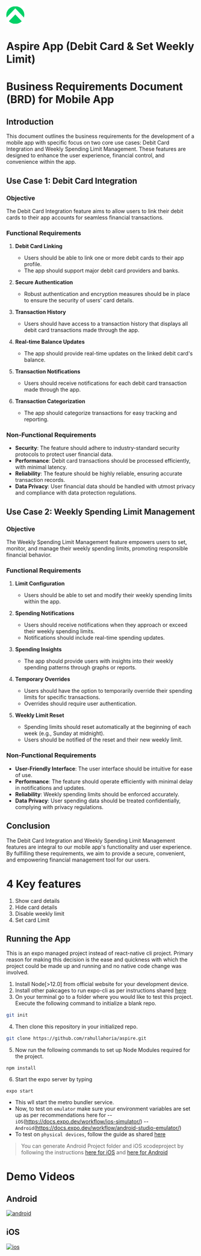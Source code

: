 ![Logo.png](./assets/Logo.png)
# Aspire App (Debit Card & Set Weekly Limit)

# Business Requirements Document (BRD) for Mobile App

## Introduction
This document outlines the business requirements for the development of a mobile app with specific focus on two core use cases: Debit Card Integration and Weekly Spending Limit Management. These features are designed to enhance the user experience, financial control, and convenience within the app.

## Use Case 1: Debit Card Integration
### Objective
The Debit Card Integration feature aims to allow users to link their debit cards to their app accounts for seamless financial transactions.

### Functional Requirements
1. **Debit Card Linking**
   - Users should be able to link one or more debit cards to their app profile.
   - The app should support major debit card providers and banks.

2. **Secure Authentication**
   - Robust authentication and encryption measures should be in place to ensure the security of users' card details.

3. **Transaction History**
   - Users should have access to a transaction history that displays all debit card transactions made through the app.

4. **Real-time Balance Updates**
   - The app should provide real-time updates on the linked debit card's balance.

5. **Transaction Notifications**
   - Users should receive notifications for each debit card transaction made through the app.

6. **Transaction Categorization**
   - The app should categorize transactions for easy tracking and reporting.

### Non-Functional Requirements
- **Security**: The feature should adhere to industry-standard security protocols to protect user financial data.
- **Performance**: Debit card transactions should be processed efficiently, with minimal latency.
- **Reliability**: The feature should be highly reliable, ensuring accurate transaction records.
- **Data Privacy**: User financial data should be handled with utmost privacy and compliance with data protection regulations.

## Use Case 2: Weekly Spending Limit Management
### Objective
The Weekly Spending Limit Management feature empowers users to set, monitor, and manage their weekly spending limits, promoting responsible financial behavior.

### Functional Requirements
1. **Limit Configuration**
   - Users should be able to set and modify their weekly spending limits within the app.

2. **Spending Notifications**
   - Users should receive notifications when they approach or exceed their weekly spending limits.
   - Notifications should include real-time spending updates.

3. **Spending Insights**
   - The app should provide users with insights into their weekly spending patterns through graphs or reports.

4. **Temporary Overrides**
   - Users should have the option to temporarily override their spending limits for specific transactions.
   - Overrides should require user authentication.

5. **Weekly Limit Reset**
   - Spending limits should reset automatically at the beginning of each week (e.g., Sunday at midnight).
   - Users should be notified of the reset and their new weekly limit.

### Non-Functional Requirements
- **User-Friendly Interface**: The user interface should be intuitive for ease of use.
- **Performance**: The feature should operate efficiently with minimal delay in notifications and updates.
- **Reliability**: Weekly spending limits should be enforced accurately.
- **Data Privacy**: User spending data should be treated confidentially, complying with privacy regulations.

## Conclusion
The Debit Card Integration and Weekly Spending Limit Management features are integral to our mobile app's functionality and user experience. By fulfilling these requirements, we aim to provide a secure, convenient, and empowering financial management tool for our users.

# 4 Key features

1. Show card details
2. Hide card details
3. Disable weekly limit
4. Set card Limit


## Running the App

This is an expo managed project instead of react-native cli project. Primary reason for making this decision is the ease and quickness with which the project could be made up and running and no native code change was involved.
1. Install Node[>12.0] from official website for your development device.
2. Install other pakcages to run expo-cli as per instructions shared [here](https://docs.expo.dev/get-started/installation/])
3. On your terminal go to a folder where you would like to test this project. Execute the following command to initialize a blank repo.

```sh
git init
```

4. Then clone this repository in your initialized repo.
```sh
git clone https://github.com/rahullahoria/aspire.git
```
5. Now run the following commands to set up Node Modules required for the project.

```
npm install
```
6. Start the expo server by typing

```
expo start
```

- This wll start the metro bundler service. 
- Now, to test on `emulator` make sure your environment variables are set up as per recommendations here for 
-- `iOS`(https://docs.expo.dev/workflow/ios-simulator/) 
-- `Android`(https://docs.expo.dev/workflow/android-studio-emulator/)
- To test on `physical devices`, follow the guide as shared [here](https://docs.expo.dev/get-started/installation/#2-expo-go-app-for-ios-and)


> You can generate Android Project folder and iOS xcodeproject by following the 
> instructions [here for iOS](https://docs.expo.dev/bare/hello-world/#ios-configuration) and [here for Android](https://docs.expo.dev/bare/hello-world/#android-configuration)

# Demo Videos

## Android
[![android](https://i.stack.imgur.com/Vp2cE.png)](https://youtu.be/xsFvR0S1Y8g)

## iOS
[![ios](https://i.stack.imgur.com/Vp2cE.png)](https://youtu.be/LyDBvAKCog8)



